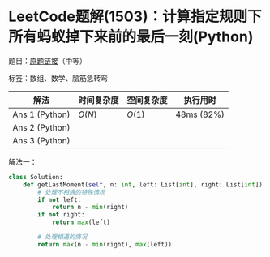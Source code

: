 # LeetCode题解(1503)：计算指定规则下所有蚂蚁掉下来前的最后一刻(Python)

题目：[原题链接](https://leetcode-cn.com/problems/last-moment-before-all-ants-fall-out-of-a-plank/)（中等）

标签：数组、数学、脑筋急转弯

| 解法           | 时间复杂度 | 空间复杂度 | 执行用时   |
| -------------- | ---------- | ---------- | ---------- |
| Ans 1 (Python) | $O(N)$     | $O(1)$     | 48ms (82%) |
| Ans 2 (Python) |            |            |            |
| Ans 3 (Python) |            |            |            |

解法一：

```python
class Solution:
    def getLastMoment(self, n: int, left: List[int], right: List[int]) -> int:
        # 处理不相遇的特殊情况
        if not left:
            return n - min(right)
        if not right:
            return max(left)

        # 处理相遇的情况
        return max(n - min(right), max(left))
```